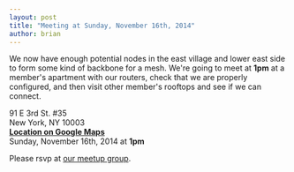 ```yaml
---
layout: post
title: "Meeting at Sunday, November 16th, 2014"
author: brian
---
```


We now have enough potential nodes in the east village and lower east side to form some kind of backbone for a mesh. We're going to meet at **1pm** at a member's apartment with our routers, check that we are properly configured, and then visit other member's rooftops and see if we can connect.

91 E 3rd St. #35<br>
New York, NY 10003<br>
__[Location on Google Maps](https://www.google.com/maps/place/91+E+3rd+St,+New+York,+NY+10003/@40.7248228,-73.9877012,17z/)__<br>
Sunday, November 16th, 2014 at **1pm**

Please rsvp at [our meetup group](http://www.meetup.com/nycmesh/).
